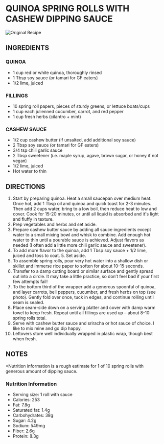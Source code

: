 # QUINOA SPRING ROLLS WITH CASHEW DIPPING SAUCE

![Original Recipe](https://minimalistbaker.com/quinoa-spring-rolls-with-cashew-dipping-sauce/)

## INGREDIENTS

### QUINOA
- 1 cup red or white quinoa, thoroughly rinsed
- 1 Tbsp soy sauce (or tamari for GF eaters)
- 1/2 lime, juiced

### FILLINGS
- 10 spring roll papers, pieces of sturdy greens, or lettuce boats/cups
- 1 cup each julienned cucumber, carrot, and red pepper
- 1 cup fresh herbs (cilantro + mint)

### CASHEW SAUCE
- 1/2 cup cashew butter (if unsalted, add additional soy sauce)
- 2 Tbsp soy sauce (or tamari for GF eaters)
- 3/4 tsp chili garlic sauce
- 2 Tbsp sweetener (i.e. maple syrup, agave, brown sugar, or honey if not vegan)
- 1/2 lime, juiced
- Hot water to thin

## DIRECTIONS
1. Start by preparing quinoa. Heat a small saucepan over medium heat. Once hot, add 1 Tbsp oil and quinoa and quick toast for 2-3 minutes. Then add 2 cups water, bring to a low boil, then reduce heat to low and cover. Cook for 15-20 minutes, or until all liquid is absorbed and it's light and fluffy in texture.
2. Prep vegetables and herbs and set aside.
3. Prepare cashew butter sauce by adding all sauce ingredients except water to a small mixing bowl and whisk to combine. Add enough hot water to thin until a pourable sauce is achieved. Adjust flavors as needed (I often add a little more chili garlic sauce and sweetener).
4. To add more flavor to the quinoa, add 1 Tbsp soy sauce + 1/2 lime, juiced and toss to coat. 5. Set aside.
5. To assemble spring rolls, pour very hot water into a shallow dish or skillet and immerse rice paper to soften for about 10-15 seconds.
6. Transfer to a damp cutting board or similar surface and gently spread out into a circle. It may take a little practice, so don’t feel bad if your first few attempts fail!
7. To the bottom third of the wrapper add a generous spoonful of quinoa, and layer carrots, bell peppers, cucumber, and fresh herbs on top (see photo). Gently fold over once, tuck in edges, and continue rolling until seam is sealed.
8. Place seam-side down on a serving platter and cover with damp warm towel to keep fresh. Repeat until all fillings are used up – about 8-10 spring rolls total.
9. Serve with cashew butter sauce and sriracha or hot sauce of choice. I like to mix mine and go dip happy.
10. Leftovers store well individually wrapped in plastic wrap, though best when fresh.

## NOTES
*Nutrition information is a rough estimate for 1 of 10 spring rolls with generous amount of dipping sauce.

### Nutrition Information
- Serving size: 1 roll with sauce 
- Calories: 253 
- Fat: 7.8g 
- Saturated fat: 1.4g 
- Carbohydrates: 38g 
- Sugar: 4.2g 
- Sodium: 549mg 
- Fiber: 2.6g 
- Protein: 8.3g
